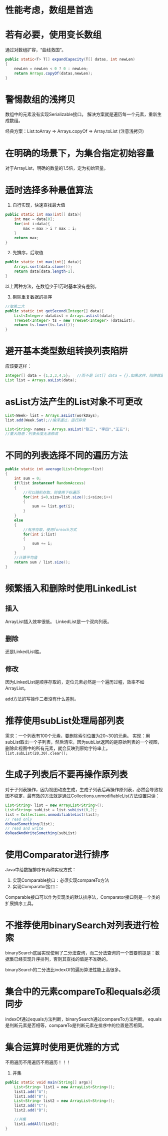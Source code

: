 # 性能考虑，数组是首选
# 若有必要，使用变长数组
通过对数组扩容，“曲线救国”。
```Java
public static<T> T[] expandCapacity(T[] datas, int newLen)
{
    newLen = newLen < 0 ? 0 : newLen;
    return Arrays.copyOf(datas,newLen);
}
```
# 警惕数组的浅拷贝
数组中的元素没有实现Serializable接口。
解决方案就是遍历每一个元素，重新生成数组。

经典方案：List.toArray => Arrays.copyOf => Array.toList (注意浅拷贝)

# 在明确的场景下，为集合指定初始容量
对于ArrayList，明确的数量的1.5倍，定为初始容量。


# 适时选择多种最值算法
1. 自行实现，快速查找最大值
```java
public static int max(int[] data){
    int max = data[0];
    for(int i:data){
        max = max > i ? max : i;
    }
    return max;
}
```

2. 先排序，后取值
```java
public static int max(int[] data){
    Arrays.sort(data.clone());
    return data[data.length-1];
}
```
以上两种方法，在数组少于1万时基本没有差别。

3. 剔除重复数据的排序
```java
//取第二大
public static int getSecond(Integer[] data){
    List<Integer> dataList = Arrays.asList(data);
    TreeSet<Integer> ts = new TreeSet<Integer> (dataList);
    return ts.lower(ts.last());
}
```

# 避开基本类型数组转换列表陷阱
应该要这样：
```java
Integer[] data = {1,2,3,4,5};   //而不是 int[] data = {}.如果这样，陷阱就是会包成一个int[]类型放到list中，而不是多个int。
List list = Arrays.asList(data);
```

# asList方法产生的List对象不可更改
```java
List<Week> list = Arrays.asList(workDays);
list.add(Week.Sat);//编译通过，运行异常

List<String> names = Arrays.asList("张三"，"李四","王五");
//重大隐患：列表长度无法修改
```

# 不同的列表选择不同的遍历方法
```java
public static int average(List<Integer>list)
{
    int sum = 0;
    if(list instanceof RandomAccess)
    {
        //可以随机存取，则使用下标遍历
        for(int i=0,sizo=list.size();i<size;i++)
        {
            sum += list.get(i);
        }
    }
    else
    {
        //有序存取，使用foreach方式
        for(int i:list)
        {
            sum += i;
        }
    }
    //计算平均值
    return sum / list.size();
}
```

# 频繁插入和删除时使用LinkedList
## 插入
ArrayList插入效率很低。
LinkedList是一个双向列表。
## 删除
还是LinkedList胜。
## 修改
因为LinkedList是顺序存取的，定位元素必然是一个遍历过程，效率不如ArrayList。


add方法的写操作二者没有什么差别。

# 推荐使用subList处理局部列表
需求：一个列表有100个元素，要删除索引位置为20~30的元素。
实现：用subList取出一个子列表，然后清空。因为subList返回的是原始列表的一个视图，删除此视图中的所有元素，就会反映到原始字符串上。
`list.subList(20,30).clear();`

# 生成子列表后不要再操作原列表
对于子列表操作，因为视图动态生成，生成子列表后再操作原列表，必然会导致视图不稳定，最有效的方法就是通过Collections.unmodifiableList方法设置只读：
```java
List<String> list = new ArrayList<String>();
List<String> subList = list.subList(0,2);
list = Collections.unmodifiableList(list);
// read only
doReadSomething(list);
// read and write
doReadAndWriteSomething(subList)
```

# 使用Comparator进行排序
Java中给数据排序有两种实现方式：
1. 实现Comparable接口：必须实现compareTo方法
2. 实现Comparator接口：

Comparable接口可以作为实现类的默认排序法，Comparator接口则是一个类的扩展排序工具。

# 不推荐使用binarySearch对列表进行检索  
binarySearch底层实现使用了二分法查询，而二分法查询的一个首要前提是：数据集已经实现升序排列，否则其查找的值是不准确的。

binarySearch的二分法比indexOf的遍历算法性能上高很多。

# 集合中的元素compareTo和equals必须同步
indexOf通过equals方法判断，binarySearch通过compareTo方法判断。
equals是判断元素是否相等，compareTo是判断元素在排序中的位置是否相同。

# 集合运算时使用更优雅的方式
不用遍历不用遍历不用遍历！！！
1. 并集
```java
public static void main(String[] args){
    List<String> list1 = new ArrayList<String>();
    list1.add("A");
    list1.add("B");
    List<String> list2 = new ArrayList<String>();
    list2.add("C");
    list2.add("B");

    //并集
    list1.addAll(list2);
}
```
